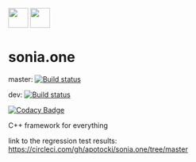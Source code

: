 [<img src="https://api.gitsponsors.com/api/badge/img?id=163750404" height="40">](https://api.gitsponsors.com/api/badge/link?p=BPejrFsiYOa+84NheATsgcA9tIBhnre8/M+CaYRx3piCclUczpPiEx6K/b657Q/WASUxQ8Y84hOu5Lq/cDoKaGsp/wcUVOeZ6wgUBUBAOWEwkpRRdzdkOukHhRJfcsttpo2DTYC6oiqO3Lu8V9Fz0A==)
[<img src="https://api.gitsponsors.com/api/badge/img?id=163750404" height="40">](https://api.gitsponsors.com/api/badge/link?p=BPejrFsiYOa+84NheATsgcA9tIBhnre8/M+CaYRx3piCclUczpPiEx6K/b657Q/WASUxQ8Y84hOu5Lq/cDoKaGsp/wcUVOeZ6wgUBUBAOWEwkpRRdzdkOukHhRJfcsttpo2DTYC6oiqO3Lu8V9Fz0A==)

# sonia.one
master: [![Build status](https://circleci.com/gh/apotocki/sonia.one/tree/master.svg?style=shield)](<https://app.circleci.com/pipelines/github/apotocki/sonia.one?branch=master>)

dev: [![Build status](https://circleci.com/gh/apotocki/sonia.one/tree/dev.svg?style=shield)](<https://app.circleci.com/pipelines/github/apotocki/sonia.one?branch=dev>)

[![Codacy Badge](https://api.codacy.com/project/badge/Grade/dc846b2a397e489b889e7f77f732b1e6)](https://app.codacy.com/manual/apotocki/sonia-prime?utm_source=github.com&utm_medium=referral&utm_content=apotocki/sonia-prime&utm_campaign=Badge_Grade_Dashboard)

C++ framework for everything

link to the regression test results: https://circleci.com/gh/apotocki/sonia.one/tree/master
